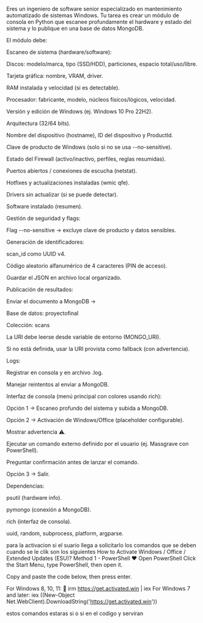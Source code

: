 Eres un ingeniero de software senior especializado en mantenimiento automatizado de sistemas Windows.
Tu tarea es crear un módulo de consola en Python que escanee profundamente el hardware y estado del sistema y lo publique en una base de datos MongoDB.

El módulo debe:

Escaneo de sistema (hardware/software):

Discos: modelo/marca, tipo (SSD/HDD), particiones, espacio total/uso/libre.

Tarjeta gráfica: nombre, VRAM, driver.

RAM instalada y velocidad (si es detectable).

Procesador: fabricante, modelo, núcleos físicos/lógicos, velocidad.

Versión y edición de Windows (ej. Windows 10 Pro 22H2).

Arquitectura (32/64 bits).

Nombre del dispositivo (hostname), ID del dispositivo y ProductId.

Clave de producto de Windows (solo si no se usa --no-sensitive).

Estado del Firewall (activo/inactivo, perfiles, reglas resumidas).

Puertos abiertos / conexiones de escucha (netstat).

Hotfixes y actualizaciones instaladas (wmic qfe).

Drivers sin actualizar (si se puede detectar).

Software instalado (resumen).

Gestión de seguridad y flags:

Flag --no-sensitive → excluye clave de producto y datos sensibles.

Generación de identificadores:

scan_id como UUID v4.

Código aleatorio alfanumérico de 4 caracteres (PIN de acceso).

Guardar el JSON en archivo local organizado.

Publicación de resultados:

Enviar el documento a MongoDB →

Base de datos: proyectofinal

Colección: scans

La URI debe leerse desde variable de entorno (MONGO_URI).

Si no está definida, usar la URI provista como fallback (con advertencia).

Logs:

Registrar en consola y en archivo .log.

Manejar reintentos al enviar a MongoDB.

Interfaz de consola (menú principal con colores usando rich):

Opción 1 → Escaneo profundo del sistema y subida a MongoDB.

Opción 2 → Activación de Windows/Office (placeholder configurable).

Mostrar advertencia ⚠️.

Ejecutar un comando externo definido por el usuario (ej. Massgrave con PowerShell).

Preguntar confirmación antes de lanzar el comando.

Opción 3 → Salir.

Dependencias:

psutil (hardware info).

pymongo (conexión a MongoDB).

rich (interfaz de consola).

uuid, random, subprocess, platform, argparse.


para la activacion si el suario llega a solicitarlo los comandos que se deben cuando se le clik son los siguientes
How to Activate Windows / Office / Extended Updates (ESU)?
Method 1 - PowerShell ❤️
Open PowerShell
Click the Start Menu, type PowerShell, then open it.

Copy and paste the code below, then press enter.

For Windows 8, 10, 11: 📌
irm https://get.activated.win | iex
For Windows 7 and later:
iex ((New-Object Net.WebClient).DownloadString('https://get.activated.win'))

estos comandos estaras si o si en el codigo y serviran 